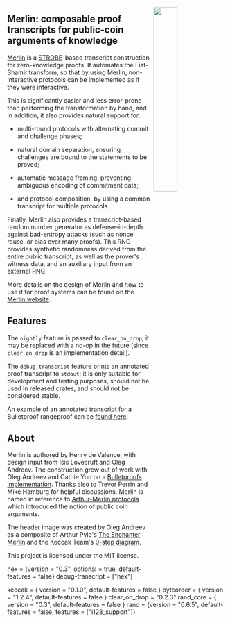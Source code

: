 <img
 width="33%"
 align="right"
 src="https://merlin.cool/merlin.png"/>
 
## Merlin: composable proof transcripts for public-coin arguments of knowledge

[Merlin][merlin_cool] is a [STROBE][strobe]-based transcript
construction for zero-knowledge proofs. It automates the Fiat-Shamir
transform, so that by using Merlin, non-interactive protocols can be
implemented as if they were interactive.

This is significantly easier and less error-prone than performing the
transformation by hand, and in addition, it also provides natural
support for:

* multi-round protocols with alternating commit and challenge phases;

* natural domain separation, ensuring challenges are bound to the
  statements to be proved;

* automatic message framing, preventing ambiguous encoding of
  commitment data;

* and protocol composition, by using a common transcript for multiple
  protocols.

Finally, Merlin also provides a transcript-based random number
generator as defense-in-depth against bad-entropy attacks (such as
nonce reuse, or bias over many proofs). This RNG provides synthetic
randomness derived from the entire public transcript, as well as the
prover's witness data, and an auxiliary input from an external RNG.

More details on the design of Merlin and how to use it for proof
systems can be found on the [Merlin website][merlin_cool].

## Features

The `nightly` feature is passed to `clear_on_drop`; it may be replaced
with a no-op in the future (since `clear_on_drop` is an implementation
detail).

The `debug-transcript` feature prints an annotated proof transcript to
`stdout`; it is only suitable for development and testing purposes,
should not be used in released crates, and should not be considered stable.

An example of an annotated transcript for a Bulletproof rangeproof can
be [found here][bp_transcript].

## About

Merlin is authored by Henry de Valence, with design input from Isis
Lovecruft and Oleg Andreev.  The construction grew out of work with Oleg
Andreev and Cathie Yun on a [Bulletproofs implementation][bp].
Thanks also to Trevor Perrin and Mike
Hamburg for helpful discussions.  Merlin is named in reference to
[Arthur-Merlin protocols][am_wiki] which introduced the notion of
public coin arguments.

The header image was created by Oleg Andreev as a composite of Arthur Pyle's
[The Enchanter Merlin][merlin_pyle] and the Keccak Team's [θ-step
diagram][keccak_theta].

This project is licensed under the MIT license.

[merlin_cool]: https://merlin.cool
[bp]: https://doc.dalek.rs/bulletproofs/
[strobe]: https://strobe.sourceforge.io/
[am_wiki]: https://en.wikipedia.org/wiki/Arthur%E2%80%93Merlin_protocol
[merlin_pyle]: https://commons.wikimedia.org/wiki/File:Arthur-Pyle_The_Enchanter_Merlin.JPG
[keccak_theta]: https://keccak.team/figures.html
[bp_transcript]: https://gist.github.com/hdevalence/9db3997cc275597eeae1ec2461b8e2a1


hex = {version = "0.3", optional = true, default-features = false}
debug-transcript = ["hex"]

keccak = { version = "0.1.0", default-features = false }
byteorder = { version = "1.2.4", default-features = false }
clear_on_drop = "0.2.3"
rand_core = { version = "0.3", default-features = false }
rand = {version = "0.6.5", default-features = false, features = ["i128_support"]}
